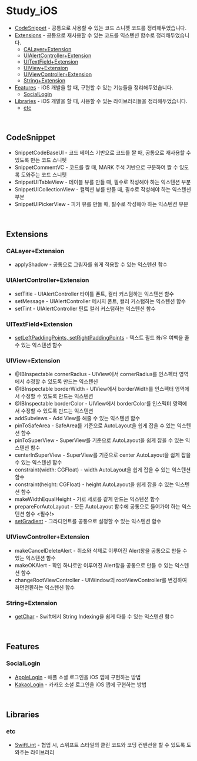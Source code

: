 # Study_iOS
- [CodeSnippet](#CodeSnippet) - 공통으로 사용할 수 있는 코드 스니펫 코드를 정리해두었습니다.
- [Extensions](#Extensions) - 공통으로 재사용할 수 있는 코드를 익스텐션 함수로 정리해두었습니다.
  + [CALayer+Extension](#CALayer+Extension)
  + [UIAlertController+Extension](#UIAlertController+Extension)
  + [UITextField+Extension](#UITextField+Extension)
  + [UIView+Extension](#UIView+Extension)
  + [UIViewController+Extension](#UIViewController+Extension)
  + [String+Extension](#String+Extension)
- [Features](#Features) - iOS 개발을 할 때, 구현할 수 있는 기능들을 정리해두었습니다.
  + [SocialLogin](#SocialLogin)  
- [Libraries](#Libraries) - iOS 개발을 할 때, 사용할 수 있는 라이브러리들을 정리해두었습니다.
  + [etc](#etc)  

<br>

## CodeSnippet

- SnippetCodeBaseUI - 코드 베이스 기반으로 코드를 짤 때, 공통으로 재사용할 수 있도록 만든 코드 스니펫
- SnippetCommentVC - 코드를 짤 때, MARK 주석 기반으로 구분하여 짤 수 있도록 도와주는 코드 스니펫
- SnippetUITableView - 테이블 뷰를 만들 때, 필수로 작성해야 하는 익스텐션 부분
- SnippetUICollectionView - 컬렉션 뷰를 만들 때, 필수로 작성해야 하는 익스텐션 부분
- SnippetUIPickerView - 피커 뷰를 만들 때, 필수로 작성해야 하는 익스텐션 부분

<br>

## Extensions

### CALayer+Extension

- applyShadow - 공통으로 그림자를 쉽게 적용할 수 있는 익스텐션 함수

### UIAlertController+Extension

- setTitle - UIAlertController 타이틀 폰트, 컬러 커스텀하는 익스텐션 함수
- setMessage - UIAlertController 메시지 폰트, 컬러 커스텀하는 익스텐션 함수
- setTint - UIAlertController 틴트 컬러 커스텀하는 익스텐션 함수

### UITextField+Extension

- [setLeftPaddingPoints, setRightPaddingPoints](https://elegant-syrup-933.notion.site/a1ade43858bf4f61863804e5d0064fde) - 텍스트 필드 좌/우 여백을 줄 수 있는 익스텐션 함수

### UIView+Extension

- @IBInspectable cornerRadius - UIView에서 cornerRadius를 인스펙터 영역에서 수정할 수 있도록 만드는 익스텐션
- @IBInspectable borderWidth - UIView에서 borderWidth를 인스펙터 영역에서 수정할 수 있도록 만드는 익스텐션
- @IBInspectable borderColor - UIView에서 borderColor를 인스펙터 영역에서 수정할 수 있도록 만드는 익스텐션
- addSubviews - Add View를 해줄 수 있는 익스텐션 함수
- pinToSafeArea - SafeArea를 기준으로 AutoLayout을 쉽게 잡을 수 있는 익스텐션 함수
- pinToSuperView - SuperView를 기준으로 AutoLayout을 쉽게 잡을 수 있는 익스텐션 함수
- centerInSuperView - SuperView를 기준으로 center AutoLayout을 쉽게 잡을 수 있는 익스텐션 함수
- constraint(width: CGFloat) - width AutoLayout을 쉽게 잡을 수 있는 익스텐션 함수
- constraint(height: CGFloat) - height AutoLayout을 쉽게 잡을 수 있는 익스텐션 함수
- makeWidthEqualHeight - 가로 세로를 같게 만드는 익스텐션 함수
- prepareForAutoLayout - 모든 AutoLayout 함수에 공통으로 들어가야 하는 익스텐션 함수 <필수!>
- [setGradient](https://elegant-syrup-933.notion.site/UIView-setGradient-4795e62883fd4a3882848893b969b407) - 그라디언트를 공통으로 설정할 수 있는 익스텐션 함수

### UIViewController+Extension

- makeCancelDeleteAlert - 취소와 삭제로 이루어진 Alert창을 공통으로 만들 수 있는 익스텐션 함수
- makeOKAlert - 확인 하나로만 이루어진 Alert창을 공통으로 만들 수 있는 익스텐션 함수
- changeRootViewController - UIWindow의 rootViewController를 변경하여 화면전환하는 익스텐션 함수

### String+Extension

- [getChar](https://www.notion.so/String-9f8da3004d11409d957e99c89c8fae8b#d49a3446a0994d56a28b4dff987dd5e9) - Swift에서 String Indexing을 쉽게 다룰 수 있는 익스텐션 함수 

<br>

## Features

### SocialLogin

- [AppleLogin](https://mini-min-dev.tistory.com/94) - 애플 소셜 로그인을 iOS 앱에 구현하는 방법
- [KakaoLogin](https://mini-min-dev.tistory.com/38) - 카카오 소셜 로그인을 iOS 앱에 구현하는 방법

<br>

## Libraries

### etc

- [SwiftLint](https://mini-min-dev.tistory.com/47) - 협업 시, 스위프트 스타일의 클린 코드와 코딩 컨벤션을 할 수 있도록 도와주는 라이브러리

